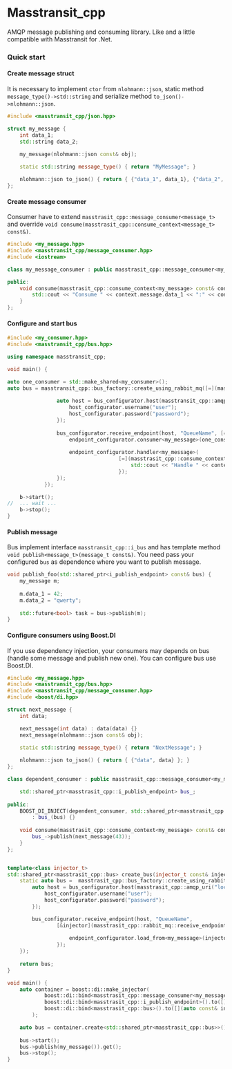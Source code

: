 # Masstransit_cpp

AMQP message publishing and consuming library. Like and a little compatible with Masstransit for .Net.

### Quick start

#### Create message struct

It is necessary to implement `ctor` from `nlohmann::json`, static method `message_type()->std::string` and serialize method `to_json()->nlohmann::json`.

```cpp
#include <masstransit_cpp/json.hpp>

struct my_message {
	int data_1;
	std::string data_2;

	my_message(nlohmann::json const& obj);
	
	static std::string message_type() { return "MyMessage"; }

	nlohmann::json to_json() { return { {"data_1", data_1}, {"data_2", data_2} }; }
};
```

#### Create message consumer

Consumer have to extend `masstrasit_cpp::message_consumer<message_t>` and override `void consume(masstrasit_cpp::consume_context<message_t> const&)`.

```cpp
#include <my_message.hpp>
#include <masstransit_cpp/message_consumer.hpp>
#include <iostream>

class my_message_consumer : public masstrasit_cpp::message_consumer<my_message> {

public:	
	void consume(masstrasit_cpp::consume_context<my_message> const& context) override {
	    std::cout << "Consume " << context.message.data_1 << ":" << context.message.data_2 << std::endl;
	}
};
```

#### Configure and start bus

```cpp
#include <my_consumer.hpp>
#include <masstransit_cpp/bus.hpp>

using namespace masstransit_cpp;

void main() {

auto one_consumer = std::make_shared<my_consumer>();
auto bus = masstransit_cpp::bus_factory::create_using_rabbit_mq([=](masstransit_cpp::rabbit_mq_configurator & bus_configurator) {
    		
    			auto host = bus_configurator.host(masstransit_cpp::amqp_uri("127.0.0.1"), [](auto & host_configurator) {
    				host_configurator.username("user");
    				host_configurator.password("password");
    			});
    
    			bus_configurator.receive_endpoint(host, "QueueName", [=](masstransit_cpp::rabbit_mq::receive_endpoint_configurator & endpoint_configurator) {
    				endpoint_configurator.consumer<my_message>(one_consumer);   // set consumer for message
    				
    				endpoint_configurator.handler<my_message>(                  // OR set handler for message
    				                [=](masstrasit_cpp::consume_context<my_message> const& context) {
			                            std::cout << "Handle " << context.message.data_1 << ":" << context.message.data_2 << std::endl;
		                            });
    			});
    		});

    b->start();
//  ... wait ...
    b->stop();
}
```

#### Publish message

Bus implement interface `masstransit_cpp::i_bus` and has template method `void publish<message_t>(message_t const&)`.
You need pass your configured `bus` as dependence where you want to publish message.

```cpp
void publish_foo(std::shared_ptr<i_publish_endpoint> const& bus) {
    my_message m;
    
    m.data_1 = 42;
    m.data_2 = "qwerty";
    
    std::future<bool> task = bus->publish(m);
}
```

#### Configure consumers using Boost.DI

If you use dependency injection, your consumers may depends on bus (handle some message and publish new one). You can configure bus use Boost.DI.

```cpp
#include <my_message.hpp>
#include <masstransit_cpp/bus.hpp>
#include <masstransit_cpp/message_consumer.hpp>
#include <boost/di.hpp>

struct next_message {
	int data;

    next_message(int data) : data(data) {}
	next_message(nlohmann::json const& obj);
	
	static std::string message_type() { return "NextMessage"; }

	nlohmann::json to_json() { return { {"data", data} }; }
};

class dependent_consumer : public masstrasit_cpp::message_consumer<my_message> {

    std::shared_ptr<masstrasit_cpp::i_publish_endpoint> bus_;
    
public:
    BOOST_DI_INJECT(dependent_consumer, std::shared_ptr<masstrasit_cpp::i_publish_endpoint> const& bus)
        : bus_(bus) {}
	
	void consume(masstrasit_cpp::consume_context<my_message> const& context) override {
	    bus_->publish(next_message(43));
	}
};


template<class injector_t>
std::shared_ptr<masstrasit_cpp::bus> create_bus(injector_t const& injector) {   // method to create singleton bus using injector
	static auto bus =  masstrasit_cpp::bus_factory::create_using_rabbit_mq([&injector](masstrasit_cpp::rabbit_mq_configurator & bus_configurator) {
		auto host = bus_configurator.host(masstrasit_cpp::amqp_uri("localhost"), [](masstrasit_cpp::amqp_host_configurator & host_configurator) {
			host_configurator.username("user");
			host_configurator.password("password");
		});

		bus_configurator.receive_endpoint(host, "QueueName", 
		        [&injector](masstrasit_cpp::rabbit_mq::receive_endpoint_configurator & endpoint_configurator) {
		                                                                        // load consumer for my_message from injector,
		            endpoint_configurator.load_from<my_message>(injector);      // i.e. impl of masstrasit_cpp::message_consumer<my_message>
        		});                                                             
	});
	
	return bus;
}

void main() {
    auto container = boost::di::make_injector(
			boost::di::bind<masstrasit_cpp::message_consumer<my_message>, dependent_consumer>().to<dependent_consumer>(),
			boost::di::bind<masstrasit_cpp::i_publish_endpoint>().to([](auto const& injector) -> std::shared_ptr<masstrasit_cpp::i_publish_endpoint> { return get_bus(injector); }),
			boost::di::bind<masstrasit_cpp::bus>().to([](auto const& injector) { return get_bus(injector); })
		);

	auto bus = container.create<std::shared_ptr<masstrasit_cpp::bus>>();
		
	bus->start();
	bus->publish(my_message()).get();
	bus->stop();
}
```

